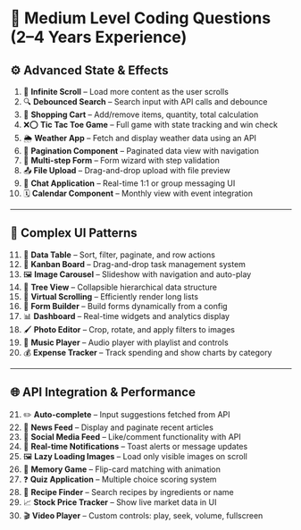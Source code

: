 # 🎯 Medium Level Coding Questions (2–4 Years Experience)

## ⚙️ Advanced State & Effects

1. 🔄 **Infinite Scroll** – Load more content as the user scrolls
2. 🔍 **Debounced Search** – Search input with API calls and debounce
3. 🛒 **Shopping Cart** – Add/remove items, quantity, total calculation
4. ❌⭕ **Tic Tac Toe Game** – Full game with state tracking and win check
5. 🌦️ **Weather App** – Fetch and display weather data using an API
6. 📄 **Pagination Component** – Paginated data view with navigation
7. 🧙 **Multi-step Form** – Form wizard with step validation
8. 📤 **File Upload** – Drag-and-drop upload with file preview
9. 💬 **Chat Application** – Real-time 1:1 or group messaging UI
10. 🗓️ **Calendar Component** – Monthly view with event integration

---

## 🧩 Complex UI Patterns

11. 🧾 **Data Table** – Sort, filter, paginate, and row actions
12. 📌 **Kanban Board** – Drag-and-drop task management system
13. 🖼️ **Image Carousel** – Slideshow with navigation and auto-play
14. 🌳 **Tree View** – Collapsible hierarchical data structure
15. 📜 **Virtual Scrolling** – Efficiently render long lists
16. 📝 **Form Builder** – Build forms dynamically from a config
17. 📊 **Dashboard** – Real-time widgets and analytics display
18. 🖌️ **Photo Editor** – Crop, rotate, and apply filters to images
19. 🎵 **Music Player** – Audio player with playlist and controls
20. 💰 **Expense Tracker** – Track spending and show charts by category

---

## 🌐 API Integration & Performance

21. ✏️ **Auto-complete** – Input suggestions fetched from API
22. 📰 **News Feed** – Display and paginate recent articles
23. 📱 **Social Media Feed** – Like/comment functionality with API
24. 🔔 **Real-time Notifications** – Toast alerts or message updates
25. 🖼️ **Lazy Loading Images** – Load only visible images on scroll
26. 🧠 **Memory Game** – Flip-card matching with animation
27. ❓ **Quiz Application** – Multiple choice scoring system
28. 🍲 **Recipe Finder** – Search recipes by ingredients or name
29. 📈 **Stock Price Tracker** – Show live market data in UI
30. 🎬 **Video Player** – Custom controls: play, seek, volume, fullscreen
